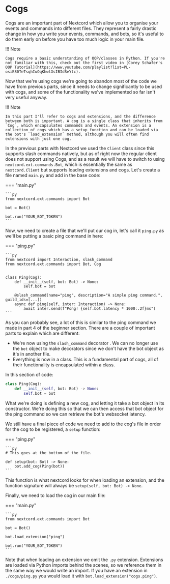 # Cogs

Cogs are an important part of Nextcord which allow you to organise your events and commands into different files. They represent a fairly drastic change in how you write your events, commands, and bots, so it's useful to do them early on before you have too much logic in your main file.

!!! Note

    Cogs require a basic understanding of OOP/classes in Python. If you're not familiar with this, check out the first video in [Corey Schafer's OOP Tutorial](https://www.youtube.com/playlist?list=PL-osiE80TeTsqhIuOqKhwlXsIBIdSeYtc).

Now that we're using cogs we're going to abandon most of the code we have from previous parts, since it needs to change significantly to be used with cogs, and some of the functionality we've implemented so far isn't very useful anyway.

!!! Note

    In this part I'll refer to cogs and extensions, and the difference between both is important. A cog is a single class that inherits from `Cog`, which encapsulates commands and events. An extension is a collection of cogs which has a setup function and can be loaded via the bot's `load_extension` method, although you will often find extensions with just one cog.

In the previous parts with Nextcord we used the `Client` class since this supports slash commands natively, but as of right now the regular client does not support using Cogs, and as a result we will have to switch to using `nextcord.ext.commands.Bot`, which is essentially the same as `nextcord.Client` but supports loading extensions and cogs. Let's create a file named `main.py` and add in the base code:

=== "main.py"

    ```py
    from nextcord.ext.commands import Bot

    bot = Bot()

    bot.run("YOUR_BOT_TOKEN")
    ```

Now, we need to create a file that we'll put our cog in, let's call it `ping.py` as we'll be putting a basic ping command in here:

=== "ping.py"

    ```py
    from nextcord import Interaction, slash_command
    from nextcord.ext.commands import Bot, Cog


    class Ping(Cog):
        def __init__(self, bot: Bot) -> None:
            self.bot = bot

        @slash_command(name="ping", description="A simple ping command.", guild_ids=[...])
        async def ping(self, inter: Interaction) -> None:
            await inter.send(f"Pong! {self.bot.latency * 1000:.2f}ms")
    ```

As you can probably see, a lot of this is similar to the ping command we made in part 4 of the beginner section. There are a couple of important parts to explain which are different:

- We're now using the `slash_command` decorator . We can no longer use the `bot` object to make decorators since we don't have the bot object as it's in another file.
- Everything is now in a class. This is a fundamental part of cogs, all of their functionality is encapsulated within a class.

In this section of code:

```py
class Ping(Cog):
    def __init__(self, bot: Bot) -> None:
        self.bot = bot
```

What we're doing is defining a new cog, and letting it take a bot object in its constructor. We're doing this so that we can then access that bot object for the ping command so we can retrieve the bot's websocket latency.

We still have a final piece of code we need to add to the cog's file in order for the cog to be registered, a `setup` function:

=== "ping.py"

    ```py
    # This goes at the bottom of the file.

    def setup(bot: Bot) -> None:
        bot.add_cog(Ping(bot))
    ```

This function is what nextcord looks for when loading an extension, and the function signature will always be `setup(self, bot: Bot) -> None`.

Finally, we need to load the cog in our main file:

=== "main.py"

    ```py
    from nextcord.ext.commands import Bot

    bot = Bot()

    bot.load_extension("ping")

    bot.run("YOUR_BOT_TOKEN")
    ```

Note that when loading an extension we omit the `.py` extension. Extensions are loaded via Python imports behind the scenes, so we reference them in the same way we would write an import. If you have an extension in `./cogs/ping.py` you would load it with `bot.load_extension("cogs.ping")`.
